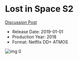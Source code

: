 # Lost in Space S2

[Discussion Post](https://www.avsforum.com/threads/bass-eq-for-filtered-movies.2995212/post-58998894)

* Release Date: 2019-01-01
* Production Year: 2018
* Format: Netflix DD+ ATMOS

![img 0](https://i.imgur.com/TKllgDR.jpg)


